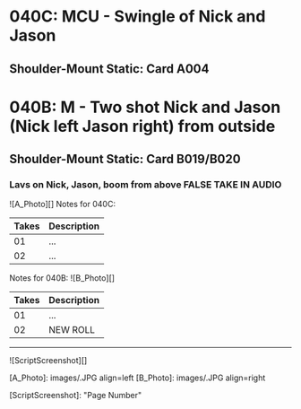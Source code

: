 # 040C: MCU - Swingle of Nick and Jason
## Shoulder-Mount Static: Card A004

# 040B: M - Two shot Nick and Jason (Nick left Jason right) from outside
## Shoulder-Mount Static: Card B019/B020

### Lavs on Nick, Jason, boom from above FALSE TAKE IN AUDIO

![A_Photo][]
Notes for 040C: 

| Takes | Description |
|:---|:----|
| 01 | ... |
| 02 | ... |

Notes for 040B: 
![B_Photo][]

| Takes | Description |
|:---|:----|
| 01 | ... |
| 02 | NEW ROLL |

----

![ScriptScreenshot][]


[A_Photo]:  images/.JPG align=left
[B_Photo]:  images/.JPG align=right

[ScriptScreenshot]: "Page Number"